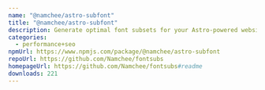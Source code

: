 ```yaml
---
name: "@namchee/astro-subfont"
title: "@namchee/astro-subfont"
description: Generate optimal font subsets for your Astro-powered websites
categories:
  - performance+seo
npmUrl: https://www.npmjs.com/package/@namchee/astro-subfont
repoUrl: https://github.com/Namchee/fontsubs
homepageUrl: https://github.com/Namchee/fontsubs#readme
downloads: 221
---
```

